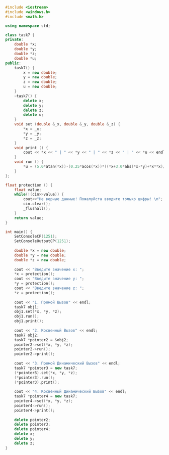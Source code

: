 ﻿```c++
#include <iostream>
#include <windows.h>
#include <math.h>

using namespace std;

class task7 {
private: 
	double *x;
	double *y;
	double *z;
	double *u;
public:
	task7() {
		x = new double; 
		y = new double; 
		z = new double; 
		u = new double; 
	}
	~task7() {
		delete x; 
		delete y; 
		delete z; 
		delete u; 
	}
	void set (double &_x, double &_y, double &_z) { 
		*x = _x;
		*y = _y;
		*z = _z;
	}
	void print () { 
		cout << *x << " | " << *y << " | " << *z << " | " << *u << endl;
	}
	void run () { 
		*u = (5.0*atan(*x))-(0.25*acos(*x))*((*x+3.0*abs(*x-*y)+*x**x)/(abs(*x-*y)**z+*x**x));
	}	
};

float protection () {
	float value;
	while(!(cin>>value)) {
		cout<<"Не верные данные! Пожалуйста вводите только цифры! \n";
		cin.clear();
		_flushall();
	}
	return value;
}

int main() {
	SetConsoleCP(1251);
	SetConsoleOutputCP(1251);
	
	double *x = new double; 
	double *y = new double; 
	double *z = new double; 
	
	cout << "Введите значение x: ";
	*x = protection();
	cout << "Введите значение y: ";
	*y = protection();
	cout << "Введите значение z: ";
	*z = protection();
	
	cout << "1. Прямой Вызов" << endl;
	task7 obj1; 							
	obj1.set(*x, *y, *z); 					
	obj1.run(); 							
	obj1.print(); 							
	
	cout << "2. Косвенный Вызов" << endl;
	task7 obj2;								
	task7 *pointer2 = &obj2;				
	pointer2->set(*x, *y, *z); 				
	pointer2->run();						
	pointer2->print();						
	
	cout << "3. Прямой Динамический Вызов" << endl;
	task7 *pointer3 = new task7;			
	(*pointer3).set(*x, *y, *z); 			
	(*pointer3).run();						
	(*pointer3).print();					
	
	cout << "4. Косвенный Динамический Вызов" << endl;
	task7 *pointer4 = new task7;			
	pointer4->set(*x, *y, *z); 				
	pointer4->run();						
	pointer4->print();						
	 
	delete pointer2;
	delete pointer3;
	delete pointer4;
	delete x;
	delete y;
	delete z;
}

```
